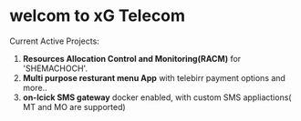 # welcom to xG Telecom

Current Active Projects:
 1. **Resources Allocation Control and Monitoring(RACM)** for 'SHEMACHOCH'.
 2. **Multi purpose resturant menu App** with telebirr payment options and more..
 3. **on-lcick SMS gateway** docker enabled, with custom SMS appliactions( MT and MO are supported)
